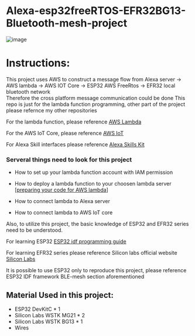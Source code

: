 # Alexa-esp32freeRTOS-EFR32BG13-Bluetooth-mesh-project
![image](https://github.com/sheldon123z/Alexa-esp32freeRTOS-EFR32BG13-Bluetooth-mesh-project/blob/master/project.png)

# Instructions:
This project uses AWS to construct a message flow from Alexa server -> AWS lambda -> AWS IOT Core -> ESP32 AWS FreeRtos -> EFR32 local bluetooth network   
Therefore the cross platform message communication could be done 
This repo is just for the lambda function programming, other part of the project please refernce my other repositories 

For the lambda function, please reference [AWS Lambda](https://docs.aws.amazon.com/lambda/latest/dg/getting-started-create-function.html)

For the AWS IoT Core, please reference [AWS IoT](https://docs.aws.amazon.com/iot/latest/developerguide/what-is-aws-iot.html)

For Alexa Skill interfaces please reference [Alexa Skills Kit](https://developer.amazon.com/en-US/docs/alexa/quick-reference/smart-home-skill-quick-reference.html)

### Serveral things need to look for this project
* How to set up your lambda function account with IAM permission 

* How to deploy a lambda function to your choosen lambda server [[preparing your code for AWS lambda](https://developer.amazon.com/en-US/docs/alexa/alexa-skills-kit-sdk-for-python/develop-your-first-skill.html#full-source-code)]

* How to connect lambda to Alexa server

* How to connect lambda to AWS IoT core 


Also, to utilize this project, the basic knowledge of ESP32 and EFR32 series need to be understood.  
  
For learning ESP32 [ESP32 idf programming guide](https://docs.espressif.com/projects/esp-idf/en/latest/esp32/get-started/index.html)

For learning EFR32 series please reference Silicon labs official website [Silicon Labs](https://www.silabs.com/)

It is possible to use ESP32 only to reproduce this project, please reference ESP32 IDF framework BLE-mesh section aforementioned 

## Material Used in this project:
* ESP32 DevKitC * 1
* Silicon Labs WSTK MG21 * 2
* Silicon Labs WSTK BG13 * 1
* Wires

